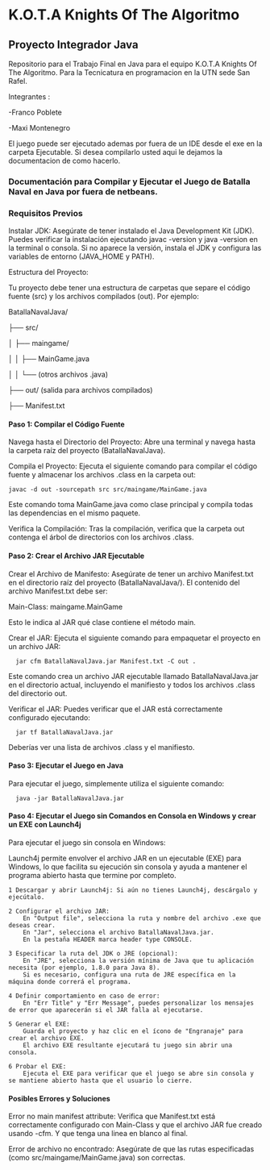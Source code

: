 # K.O.T.A Knights Of The Algoritmo
## Proyecto Integrador Java

Repositorio para el Trabajo Final en Java para el equipo K.O.T.A Knights Of The Algoritmo. Para la Tecnicatura en programacion en la UTN sede San Rafel. 

Integrantes : 

-Franco Poblete

-Maxi Montenegro

El juego puede ser ejecutado ademas por fuera de un IDE desde el exe en la carpeta Ejecutable. Si desea compilarlo usted aqui le dejamos la documentacion de como hacerlo.

### Documentación para Compilar y Ejecutar el Juego de Batalla Naval en Java por fuera de netbeans.

### Requisitos Previos
    
Instalar JDK: Asegúrate de tener instalado el Java Development Kit (JDK). Puedes verificar la instalación ejecutando javac -version y java -version en la terminal o     consola. Si no aparece la versión, instala el JDK y configura las variables de entorno (JAVA_HOME y PATH).

Estructura del Proyecto:

Tu proyecto debe tener una estructura de carpetas que separe el código fuente (src) y los archivos compilados (out). Por ejemplo:

BatallaNavalJava/

├── src/

│   ├── maingame/

│   │   ├── MainGame.java

│   │   └── (otros archivos .java)

├── out/ (salida para archivos compilados)

├── Manifest.txt

#### Paso 1: Compilar el Código Fuente

Navega hasta el Directorio del Proyecto: Abre una terminal y navega hasta la carpeta raíz del proyecto (BatallaNavalJava).

Compila el Proyecto: Ejecuta el siguiente comando para compilar el código fuente y almacenar los archivos .class en la carpeta out:

    javac -d out -sourcepath src src/maingame/MainGame.java

Este comando toma MainGame.java como clase principal y compila todas las dependencias en el mismo paquete.

Verifica la Compilación: Tras la compilación, verifica que la carpeta out contenga el árbol de directorios con los archivos .class.

#### Paso 2: Crear el Archivo JAR Ejecutable

  Crear el Archivo de Manifesto: Asegúrate de tener un archivo Manifest.txt en el directorio raíz del proyecto (BatallaNavalJava/). El contenido del archivo Manifest.txt debe ser:

Main-Class: maingame.MainGame

Esto le indica al JAR qué clase contiene el método main.

Crear el JAR: Ejecuta el siguiente comando para empaquetar el proyecto en un archivo JAR:

      jar cfm BatallaNavalJava.jar Manifest.txt -C out .

Este comando crea un archivo JAR ejecutable llamado BatallaNavalJava.jar en el directorio actual, incluyendo el manifiesto y todos los archivos .class del directorio out.

Verificar el JAR: Puedes verificar que el JAR está correctamente configurado ejecutando:

      jar tf BatallaNavalJava.jar

Deberías ver una lista de archivos .class y el manifiesto.

#### Paso 3: Ejecutar el Juego en Java

Para ejecutar el juego, simplemente utiliza el siguiente comando:

      java -jar BatallaNavalJava.jar

#### Paso 4: Ejecutar el Juego sin Comandos en Consola en Windows y crear un EXE con Launch4j

Para ejecutar el juego sin consola en Windows:

Launch4j  permite envolver el archivo JAR en un ejecutable (EXE) para Windows, lo que facilita su ejecución sin consola y ayuda a mantener el programa abierto hasta que termine por completo.

    1 Descargar y abrir Launch4j: Si aún no tienes Launch4j, descárgalo y ejecútalo.

    2 Configurar el archivo JAR:
        En "Output file", selecciona la ruta y nombre del archivo .exe que deseas crear.
        En "Jar", selecciona el archivo BatallaNavalJava.jar.
        En la pestaña HEADER marca header type CONSOLE.

    3 Especificar la ruta del JDK o JRE (opcional):
        En "JRE", selecciona la versión mínima de Java que tu aplicación necesita (por ejemplo, 1.8.0 para Java 8).
        Si es necesario, configura una ruta de JRE específica en la máquina donde correrá el programa.

    4 Definir comportamiento en caso de error:
        En "Err Title" y "Err Message", puedes personalizar los mensajes de error que aparecerán si el JAR falla al ejecutarse.

    5 Generar el EXE:
        Guarda el proyecto y haz clic en el ícono de "Engranaje" para crear el archivo EXE.
        El archivo EXE resultante ejecutará tu juego sin abrir una consola.

    6 Probar el EXE:
        Ejecuta el EXE para verificar que el juego se abre sin consola y se mantiene abierto hasta que el usuario lo cierre.

#### Posibles Errores y Soluciones

  Error no main manifest attribute: Verifica que Manifest.txt está correctamente configurado con Main-Class y que el archivo JAR fue creado usando -cfm. Y que tenga una linea en blanco al final.
  
  Error de archivo no encontrado: Asegúrate de que las rutas especificadas (como src/maingame/MainGame.java) son correctas.
